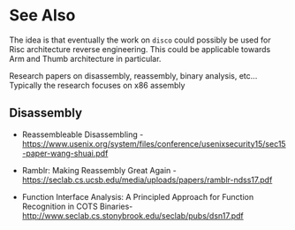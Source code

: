 # See Also

The idea is that eventually the work on `disco` could possibly be used for Risc architecture reverse engineering.
This could be applicable towards Arm and Thumb architecture in particular.

Research papers on disassembly, reassembly, binary analysis, etc...
Typically the research focuses on x86 assembly

## Disassembly

* Reassembleable Disassembling - https://www.usenix.org/system/files/conference/usenixsecurity15/sec15-paper-wang-shuai.pdf

* Ramblr: Making Reassembly Great Again - https://seclab.cs.ucsb.edu/media/uploads/papers/ramblr-ndss17.pdf

* Function Interface Analysis: A Principled Approach for Function Recognition in COTS Binaries- http://www.seclab.cs.stonybrook.edu/seclab/pubs/dsn17.pdf

